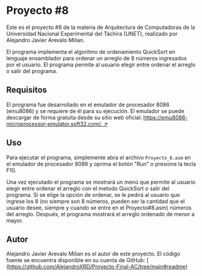 # Proyecto #8

Este es el proyecto #8 de la materia de Arquitectura de Computadoras de la Universidad Nacional Experimental del Táchira (UNET), realizado por Alejandro Javier Arevalo Milian.

El programa implementa el algoritmo de ordenamiento QuickSort en lenguaje ensamblador para ordenar un arreglo de 8 números ingresados por el usuario. El programa permite al usuario elegir entre ordenar el arreglo o salir del programa.

## Requisitos

El programa fue desarrollado en el emulador de procesador 8086 (emu8086) y se requiere de él para su ejecución. El emulador se puede descargar de forma gratuita desde su sitio web oficial: [https://emu8086-microprocessor-emulator.soft32.com/. ↗](https://emu8086-microprocessor-emulator.soft32.com/.)

## Uso

Para ejecutar el programa, simplemente abra el archivo `Proyecto_8.asm` en el emulador de procesador 8086 y oprima el botón "Run" o presione la tecla F10.

Una vez ejecutado el programa se mostrará un menú que permite al usuario elegir entre ordenar el arreglo con el metodo QuickSort o salir del programa. Si se elige la opción de ordenar, se le pedirá al usuario que ingrese los 8 (no siempre son 8 números, pueden ser la cantidad que el usuario desee, siempre y cuando se entre en el Proyecto#8.asm) números del arreglo. Después, el programa mostrará el arreglo ordenado de menor a mayor.

## Autor

Alejandro Javier Arevalo Milian es el autor de este proyecto. El código fuente se encuentra disponible en su cuenta de GitHub: [
(https://github.com/AlejandroXRD/Proyecto-Final-AC/tree/main#readme)
